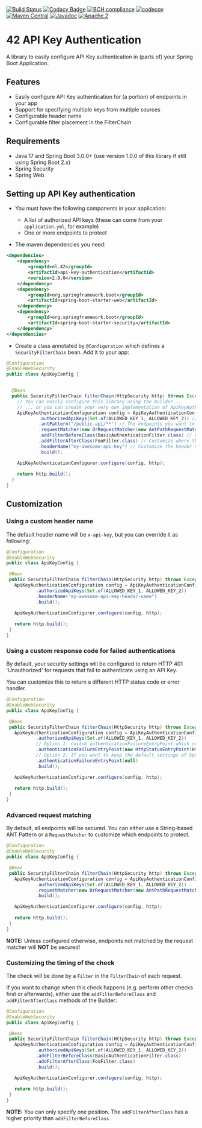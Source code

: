 [![Build Status](https://github.com/42BV/api-key-authentication/workflows/Java%20CI%20with%20Maven/badge.svg)](https://github.com/42BV/api-key-authentication/actions?query=workflow%3A%22Java+CI+with+Maven%22)
[![Codacy Badge](https://app.codacy.com/project/badge/Grade/adb672105a62466085415f7ff0866357)](https://www.codacy.com/gh/42BV/api-key-authentication/dashboard?utm_source=github.com&amp;utm_medium=referral&amp;utm_content=42BV/api-key-authentication&amp;utm_campaign=Badge_Grade)
[![BCH compliance](https://bettercodehub.com/edge/badge/42BV/api-key-authentication?branch=main)](https://bettercodehub.com/)
[![codecov](https://codecov.io/gh/42BV/api-key-authentication/branch/main/graph/badge.svg)](https://codecov.io/gh/42BV/api-key-authentication)
[![Maven Central](https://maven-badges.herokuapp.com/maven-central/nl.42/api-key-authentication/badge.svg)](https://maven-badges.herokuapp.com/maven-central/nl.42/api-key-authentication)
[![Javadoc](https://www.javadoc.io/badge/nl.42/api-key-authentication.svg)](https://www.javadoc.io/doc/nl.42/api-key-authentication)
[![Apache 2](http://img.shields.io/badge/license-Apache%202-blue.svg)](http://www.apache.org/licenses/LICENSE-2.0)

# 42 API Key Authentication

A library to easily configure API Key authentication in (parts of) your Spring Boot Application.

## Features

- Easily configure API Key authentication for (a portion) of endpoints in your app
- Support for specifying multiple keys from multiple sources
- Configurable header name
- Configurable filter placement in the FilterChain

## Requirements
- Java 17 and Spring Boot 3.0.0+ (use version 1.0.0 of this library if still using Spring Boot 2.x)
- Spring Security
- Spring Web

## Setting up API Key authentication

- You must have the following components in your application:
   * A list of authorized API keys (these can come from your `application.yml`, for example)
   * One or more endpoints to protect
   
- The maven dependencies you need:

```xml
<dependencies>
    <dependency>
        <groupId>nl.42</groupId>
        <artifactId>api-key-authentication</artifactId>
        <version>2.0.0</version>
    </dependency>
    <dependency>
        <groupId>org.springframework.boot</groupId>
        <artifactId>spring-boot-starter-web</artifactId>
    </dependency>
    <dependency>
        <groupId>org.springframework.boot</groupId>
        <artifactId>spring-boot-starter-security</artifactId>
    </dependency>`
</dependencies>
```

- Create a class annotated by `@Configuration` which defines a `SecurityFilterChain` bean. Add it to your app:
 
```java
@Configuration
@EnableWebSecurity
public class ApiKeyConfig {


  @Bean
  public SecurityFilterChain filterChain(HttpSecurity http) throws Exception {
    // You can easily configure this library using the Builder...
    // ... or you can create your very own implementation of ApiKeyAuthenticationConfiguration
    ApiKeyAuthenticationConfiguration config = ApiKeyAuthenticationConfigurationBuilder.builder() 
            .authorizedApiKeys(Set.of(ALLOWED_KEY_1, ALLOWED_KEY_2)) // The API Keys that will be granted access to the endpoints
            .antPattern("/public-api/**") // The endpoints you want to protect by API Key (basic pattern). Defaults to 'all endpoints'.
            .requestMatcher(new OrRequestMatcher(new AntPathRequestMatcher("/public-api/v1/hello"), new AntPathRequestMatcher("/public-api/v1/goodbye"))) // The endpoints you want to protect by API Key (advanced matching)
            .addFilterBeforeClass(BasicAuthenticationFilter.class) // Customize where the API Key check will be inserted (defaults to before BasicAuthenticationFilter)
            .addFilterAfterClass(FooFilter.class) // Customize where the API Key check will be inserted  (defaults to null)
            .headerName("my-awesome-api-key") // Customize the header name (defaults to x-api-key)
            .build();

    ApiKeyAuthenticationConfigurer.configure(config, http);
    
    return http.build();
  }
}
```

## Customization

### Using a custom header name
The default header name will be `x-api-key`, but you can override it as following:
 
 ```java
@Configuration
@EnableWebSecurity
public class ApiKeyConfig {

  @Bean
  public SecurityFilterChain filterChain(HttpSecurity http) throws Exception {
    ApiKeyAuthenticationConfiguration config = ApiKeyAuthenticationConfigurationBuilder.builder()
            .authorizedApiKeys(Set.of(ALLOWED_KEY_1, ALLOWED_KEY_2))
            .headerName("my-awesome-api-key-header-name")
            .build();

    ApiKeyAuthenticationConfigurer.configure(config, http);
    
    return http.build();
  }
}
 ```

### Using a custom response code for failed authentications
By default, your security settings will be configured to return HTTP 401 'Unauthorized' for requests that fail
to authenticate using an API Key.

You can customize this to return a different HTTP status code or error handler.
 
 ```java
@Configuration
@EnableWebSecurity
public class ApiKeyConfig {

  @Bean
  public SecurityFilterChain filterChain(HttpSecurity http) throws Exception {
    ApiKeyAuthenticationConfiguration config = ApiKeyAuthenticationConfigurationBuilder.builder()
            .authorizedApiKeys(Set.of(ALLOWED_KEY_1, ALLOWED_KEY_2))
            // Option 1: custom authenticationFailureEntryPoint which sets Http 402 'Payment Required' as status.
            .authenticationFailureEntryPoint(new HttpStatusEntryPoint(HttpStatus.PAYMENT_REQUIRED))
            // Option 2: If you want to keep the default settings of Spring (HTTP 403 'Forbidden'), explicitly set this to null:
            .authenticationFailureEntryPoint(null)
            .build();

    ApiKeyAuthenticationConfigurer.configure(config, http);
    
    return http.build();
  }
}
 ```

### Advanced request matching
By default, all endpoints will be secured. You can either use a String-based ANT Pattern or a `RequestMatcher` to customize which endpoints to protect.
 
 ```java
@Configuration
@EnableWebSecurity
public class ApiKeyConfig {

  @Bean
  public SecurityFilterChain filterChain(HttpSecurity http) throws Exception {
    ApiKeyAuthenticationConfiguration config = ApiKeyAuthenticationConfigurationBuilder.builder()
            .authorizedApiKeys(Set.of(ALLOWED_KEY_1, ALLOWED_KEY_2))
            .requestMatcher(new OrRequestMatcher(new AntPathRequestMatcher("/public-api/v1/**"), new AntPathRequestMatcher("/public-api/v2/**")))
            .build();

    ApiKeyAuthenticationConfigurer.configure(config, http);
    
    return http.build();
  }
}
 ```
**NOTE:** Unless configured otherwise, endpoints not matched by the request matcher will **NOT** be secured!

### Customizing the timing of the check
The check will be done by a `Filter` in the `FilterChain` of each request.

If you want to change when this check happens (e.g. perform other checks first or afterwards), 
either use the `addFilterBeforeClass` and `addFilterAfterClass` methods of the Builder:
 
 ```java
@Configuration
@EnableWebSecurity
public class ApiKeyConfig {

  @Bean
  public SecurityFilterChain filterChain(HttpSecurity http) throws Exception {
    ApiKeyAuthenticationConfiguration config = ApiKeyAuthenticationConfigurationBuilder.builder()
            .authorizedApiKeys(Set.of(ALLOWED_KEY_1, ALLOWED_KEY_2))
            .addFilterBeforeClass(BasicAuthenticationFilter.class)
            .addFilterAfterClass(FooFilter.class)
            .build();

    ApiKeyAuthenticationConfigurer.configure(config, http);
    
    return http.build();
  }
}
 ```

**NOTE:** You can only specify one position. The `addFilterAfterClass` has a higher priority than `addFilterBeforeClass`.

